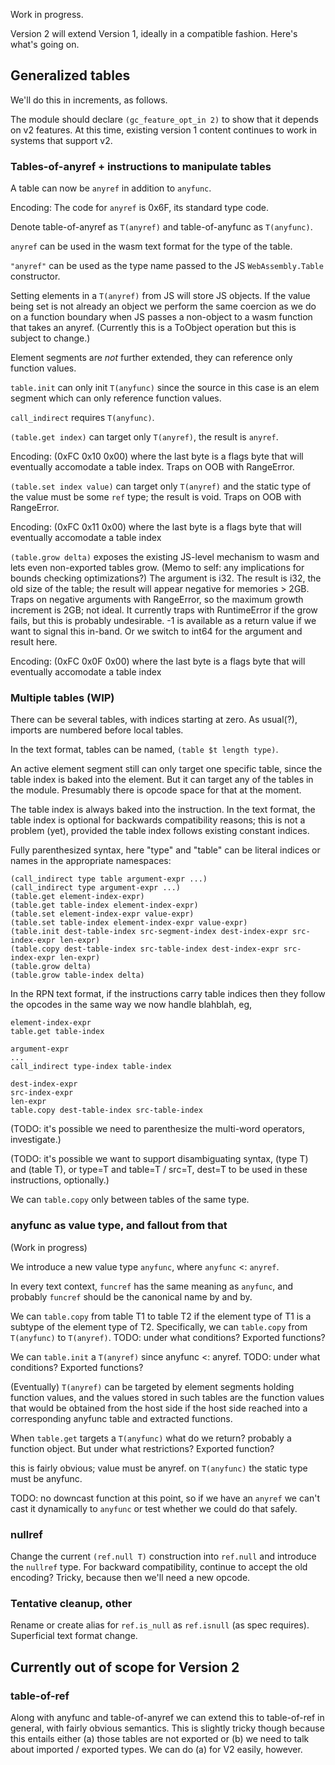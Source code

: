 Work in progress.

Version 2 will extend Version 1, ideally in a compatible fashion.  Here's what's going on.

## Generalized tables

We'll do this in increments, as follows.

The module should declare `(gc_feature_opt_in 2)` to show that it depends on v2 features.  At this time, existing version 1 content continues to work in systems that support v2.

### Tables-of-anyref + instructions to manipulate tables

A table can now be `anyref` in addition to `anyfunc`.  

Encoding: The code for `anyref` is 0x6F, its standard type code.

Denote table-of-anyref as `T(anyref)` and table-of-anyfunc as `T(anyfunc)`.

`anyref` can be used in the wasm text format for the type of the table.

`"anyref"` can be used as the type name passed to the JS `WebAssembly.Table` constructor.

Setting elements in a `T(anyref)` from JS will store JS objects.  If the value being set is not already an object we perform the same coercion as we do on a function boundary when JS passes a non-object to a wasm function that takes an anyref.  (Currently this is a ToObject operation but this is subject to change.)

Element segments are *not* further extended, they can reference only function values.

`table.init` can only init `T(anyfunc)` since the source in this case is an elem segment which can only reference function values.

`call_indirect` requires `T(anyfunc)`.

`(table.get index)` can target only `T(anyref)`, the result is `anyref`.

Encoding: (0xFC 0x10 0x00) where the last byte is a flags byte that will eventually accomodate a table index.  Traps on OOB with RangeError.

`(table.set index value)` can target only `T(anyref)` and the static type of the value must be some `ref` type; the result is void.  Traps on OOB with RangeError.

Encoding: (0xFC 0x11 0x00) where the last byte is a flags byte that will eventually accomodate a table index

`(table.grow delta)` exposes the existing JS-level mechanism to wasm and lets even non-exported tables grow. (Memo to self: any implications for bounds checking optimizations?)  The argument is i32.  The result is i32, the old size of the table; the result will appear negative for memories > 2GB.  Traps on negative arguments with RangeError, so the maximum growth increment is 2GB; not ideal.  It currently traps with RuntimeError if the grow fails, but this is probably undesirable.  -1 is available as a return value if we want to signal this in-band.  Or we switch to int64 for the argument and result here.

Encoding: (0xFC 0x0F 0x00) where the last byte is a flags byte that will eventually accomodate a table index

### Multiple tables (WIP)

There can be several tables, with indices starting at zero.  As usual(?), imports are numbered before local tables.

In the text format, tables can be named, `(table $t length type)`.

An active element segment still can only target one specific table, since the table index is baked into the element.  But it can target any of the tables in the module.  Presumably there is opcode space for that at the moment.

The table index is always baked into the instruction.  In the text format, the table index is optional for backwards compatibility reasons; this is not a problem (yet), provided the table index follows existing constant indices.

Fully parenthesized syntax, here "type" and "table" can be literal indices or names in the appropriate namespaces:

```
(call_indirect type table argument-expr ...)
(call_indirect type argument-expr ...)
(table.get element-index-expr)
(table.get table-index element-index-expr)
(table.set element-index-expr value-expr)
(table.set table-index element-index-expr value-expr)
(table.init dest-table-index src-segment-index dest-index-expr src-index-expr len-expr)
(table.copy dest-table-index src-table-index dest-index-expr src-index-expr len-expr)
(table.grow delta)
(table.grow table-index delta)
```

In the RPN text format, if the instructions carry table indices then they follow the opcodes in the same
way we now handle blahblah, eg,

```
element-index-expr
table.get table-index

argument-expr
...
call_indirect type-index table-index

dest-index-expr
src-index-expr
len-expr
table.copy dest-table-index src-table-index
```

(TODO: it's possible we need to parenthesize the multi-word operators, investigate.)

(TODO: it's possible we want to support disambiguating syntax, (type T) and (table T), or type=T and table=T / src=T, dest=T to be used in these instructions, optionally.)

We can `table.copy` only between tables of the same type.

### anyfunc as value type, and fallout from that

(Work in progress)

We introduce a new value type `anyfunc`, where `anyfunc` <: `anyref`.

In every text context, `funcref` has the same meaning as `anyfunc`, and probably `funcref` should be the canonical name by and by.

We can `table.copy` from table T1 to table T2 if the element type of T1 is a subtype of the element type of T2.  Specifically, we can `table.copy` from `T(anyfunc)` to `T(anyref)`.  TODO: under what conditions?  Exported functions?

We can `table.init` a `T(anyref)` since anyfunc <: anyref.  TODO: under what conditions?  Exported functions?

(Eventually)  `T(anyref)` can be targeted by element segments holding function values,  and the values stored in such tables are the function values that would be obtained from the host side if the host side reached into a corresponding anyfunc table and extracted functions.

When `table.get` targets a `T(anyfunc)` what do we return?  probably a function object.  But under what restrictions?  Exported function?

this is fairly obvious; value must be anyref.  on `T(anyfunc)` the static type must be anyfunc.

TODO: no downcast function at this point, so if we have an `anyref` we can't cast it dynamically to `anyfunc` or test whether we could do that safely.  

### nullref

Change the current `(ref.null T)` construction into `ref.null` and introduce the `nullref` type.  For backward compatibility, continue to accept the old encoding?  Tricky, because then we'll need a new opcode.

### Tentative cleanup, other

Rename or create alias for `ref.is_null` as `ref.isnull` (as spec requires).  Superficial text format change.

## Currently out of scope for Version 2

### table-of-ref

Along with anyfunc and table-of-anyref we can extend this to table-of-ref in general, with fairly obvious semantics.  This is slightly tricky though because this entails either (a) those tables are not exported or (b) we need to talk about imported / exported types.  We can do (a) for V2 easily, however.

